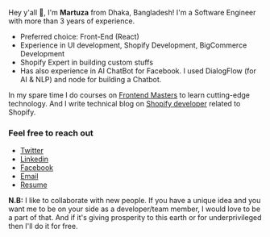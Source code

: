 <!-- ### Hi there 👋 -->

<!--
**martuza-shimul/martuza-shimul** is a ✨ _special_ ✨ repository because its `README.md` (this file) appears on your GitHub profile.

Here are some ideas to get you started:

- 🔭 I’m currently working on ...
- 🌱 I’m currently learning ...
- 👯 I’m looking to collaborate on ...
- 🤔 I’m looking for help with ...
- 💬 Ask me about ...
- 📫 How to reach me: ...
- 😄 Pronouns: ...
- ⚡ Fun fact: ...
-->

Hey y'all 👋, I'm **Martuza** from Dhaka, Bangladesh! I'm a Software Engineer with more than 3 years of experience.

- Preferred choice: Front-End (React)
- Experience in UI development, Shopify Development, BigCommerce Development
- Shopify Expert in building custom stuffs
- Has also experience in AI ChatBot for Facebook. I used DialogFlow (for AI & NLP) and node for building a Chatbot.

In my spare time I do courses on [Frontend Masters](https://frontendmasters.com/) to learn cutting-edge technology. And I write technical blog on [Shopify developer](https://shopifydeveloper.com/blog/) related to Shopify.

### Feel free to reach out

- [Twitter](https://twitter.com/MartuzaShimul)
- [Linkedin](https://www.linkedin.com/in/martuza-shimul/)
- [Facebook](https://www.facebook.com/martuza.shimul)
- [Email](martuza.shimul@gmail.com)
- [Resume](http://bit.ly/mart_Cv)

**N.B:** I like to collaborate with new people. If you have a unique idea and you want me to be on your side as a developer/team member, I would love to be a part of that. And if it's giving prosperity to this earth or for underprivileged then I'll do it for free.
